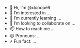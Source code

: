 - 👋 Hi, I’m @xlcoopeR
- 👀 I’m interested in ...
- 🌱 I’m currently learning ...
- 💞️ I’m looking to collaborate on ...
- 📫 How to reach me ...
- 😄 Pronouns: ...
- ⚡ Fun fact: ...

<!---
xlcoopeR/xlcoopeR is a ✨ special ✨ repository because its `README.md` (this file) appears on your GitHub profile.
You can click the Preview link to take a look at your changes.
--->
